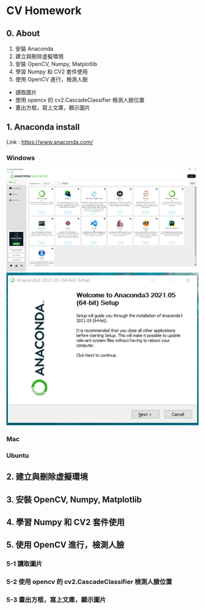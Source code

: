 # CV Homework

## 0. About
1. 安裝 Anaconda
2. 建立與刪除虛擬環境
3. 安裝 OpenCV, Numpy, Matplotlib
4. 學習 Numpy 和 CV2 套件使用
5. 使用 OpenCV 進行，檢測人臉
* 讀取圖片
* 使用 opencv 的 cv2.CascadeClassifier 檢測人臉位置
* 畫出方框，寫上文庫，顯示圖片

## 1. Anaconda install

Link : https://www.anaconda.com/

### Windows

![](https://github.com/kancheng/kan-cs-report-in-2021/blob/main/CV/install/pic/1.png)
![](https://github.com/kancheng/kan-cs-report-in-2021/blob/main/CV/install/pic/2.png)

### Mac

### Ubuntu

## 2. 建立與刪除虛擬環境

## 3. 安裝 OpenCV, Numpy, Matplotlib

## 4. 學習 Numpy 和 CV2 套件使用


## 5. 使用 OpenCV 進行，檢測人臉


### 5-1 讀取圖片

### 5-2 使用 opencv 的 cv2.CascadeClassifier 檢測人臉位置

### 5-3 畫出方框，寫上文庫，顯示圖片


